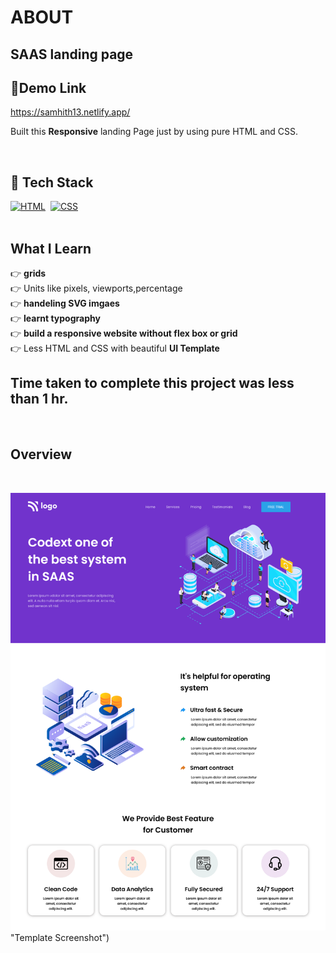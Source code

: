 #  ABOUT

## SAAS landing page

## 🔗Demo Link
https://samhith13.netlify.app/

Built this **Responsive** landing Page just by using pure HTML and CSS. 
<br>

<br>

## 📌 Tech Stack

[![HTML](https://img.shields.io/badge/html5%20-%23E34F26.svg?&style=for-the-badge&logo=html5&logoColor=white)](https://github.com/pk170970)&nbsp;
[![CSS](https://img.shields.io/badge/css3%20-%231572B6.svg?&style=for-the-badge&logo=css3&logoColor=white)](https://github.com/pk170970)&nbsp;
<br>
<br>



##  What I Learn


  👉 **grids**  <br>
  👉 Units like pixels, viewports,percentage  <br>
  👉 **handeling SVG imgaes** <br>
  👉 **learnt typography** <br>
  👉 **build a responsive website without flex box or grid** <br>
  👉 Less HTML and CSS with beautiful **UI Template** <br>


## Time taken to complete this project was less than **1 hr**.
<br>

##  Overview

<br>

![Screenshot](./preview.png) "Template Screenshot")